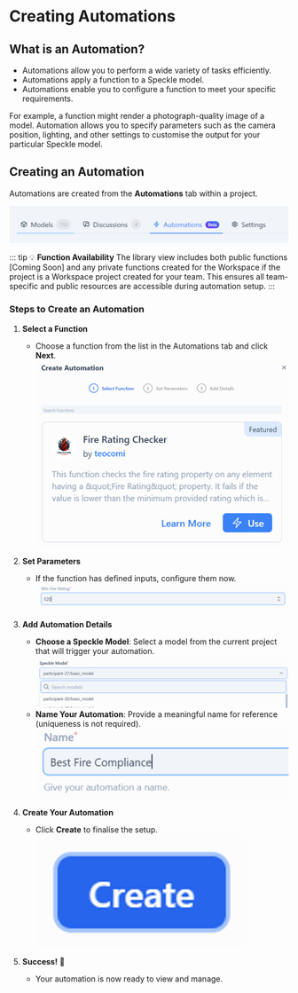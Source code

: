 # Creating Automations

## **What is an Automation?**

- Automations allow you to perform a wide variety of tasks efficiently.  
- Automations apply a function to a Speckle model.  
- Automations enable you to configure a function to meet your specific requirements.

For example, a function might render a photograph-quality image of a model. Automation allows you to specify parameters such as the camera position, lighting, and other settings to customise the output for your particular Speckle model.

## **Creating an Automation**

Automations are created from the **Automations** tab within a project.  

![the automations tab](./img/automations-tab.png)

::: tip 💡 **Function Availability**
The library view includes both public functions [Coming Soon] and any private functions created for the Workspace if the project is a Workspace project created for your team. This ensures all team-specific and public resources are accessible during automation setup.
:::

### Steps to Create an Automation

1. **Select a Function**  
   - Choose a function from the list in the Automations tab and click **Next**.  
   ![create automation](./img/create-automation.png)  
   ![selected function](./img/selected-function.png)

2. **Set Parameters**  
   - If the function has defined inputs, configure them now.  
   ![parameter configuration](./img/configuration.png)

3. **Add Automation Details**  
   - **Choose a Speckle Model**: Select a model from the current project that will trigger your automation.  
     ![choose a model](./img/choose-model.png)  
   - **Name Your Automation**: Provide a meaningful name for reference (uniqueness is not required).  
     ![alt text](./img/automation-name.png)

4. **Create Your Automation**  
   - Click **Create** to finalise the setup.  
   ![create!](./img/create-button.png)

5. **Success!** 🥳  
   - Your automation is now ready to view and manage.
